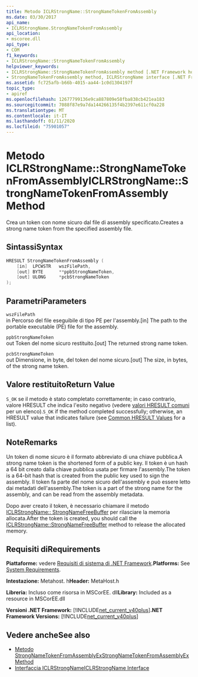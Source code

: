 ```yaml
---
title: Metodo ICLRStrongName::StrongNameTokenFromAssembly
ms.date: 03/30/2017
api_name:
- ICLRStrongName.StrongNameTokenFromAssembly
api_location:
- mscoree.dll
api_type:
- COM
f1_keywords:
- ICLRStrongName::StrongNameTokenFromAssembly
helpviewer_keywords:
- ICLRStrongName::StrongNameTokenFromAssembly method [.NET Framework hosting]
- StrongNameTokenFromAssembly method, ICLRStrongName interface [.NET Framework hosting]
ms.assetid: fc725afb-b66b-4015-aa44-1c0d1304197f
topic_type:
- apiref
ms.openlocfilehash: 12677799136e9ca887809e58fba838cb421ea183
ms.sourcegitcommit: 7088f87e9a7da144266135f4b2397e611cf0a228
ms.translationtype: MT
ms.contentlocale: it-IT
ms.lasthandoff: 01/11/2020
ms.locfileid: "75901057"
---
```

# <a name="iclrstrongnamestrongnametokenfromassembly-method"></a><span data-ttu-id="8207e-102">Metodo ICLRStrongName::StrongNameTokenFromAssembly</span><span class="sxs-lookup"><span data-stu-id="8207e-102">ICLRStrongName::StrongNameTokenFromAssembly Method</span></span>
<span data-ttu-id="8207e-103">Crea un token con nome sicuro dal file di assembly specificato.</span><span class="sxs-lookup"><span data-stu-id="8207e-103">Creates a strong name token from the specified assembly file.</span></span>  
  
## <a name="syntax"></a><span data-ttu-id="8207e-104">Sintassi</span><span class="sxs-lookup"><span data-stu-id="8207e-104">Syntax</span></span>  
  
```cpp  
HRESULT StrongNameTokenFromAssembly (  
    [in]  LPCWSTR   wszFilePath,  
    [out] BYTE      **ppbStrongNameToken,  
    [out] ULONG     *pcbStrongNameToken  
);  
```  
  
## <a name="parameters"></a><span data-ttu-id="8207e-105">Parametri</span><span class="sxs-lookup"><span data-stu-id="8207e-105">Parameters</span></span>  
 `wszFilePath`  
 <span data-ttu-id="8207e-106">in Percorso del file eseguibile di tipo PE per l'assembly.</span><span class="sxs-lookup"><span data-stu-id="8207e-106">[in] The path to the portable executable (PE) file for the assembly.</span></span>  
  
 `ppbStrongNameToken`  
 <span data-ttu-id="8207e-107">out Token del nome sicuro restituito.</span><span class="sxs-lookup"><span data-stu-id="8207e-107">[out] The returned strong name token.</span></span>  
  
 `pcbStrongNameToken`  
 <span data-ttu-id="8207e-108">out Dimensione, in byte, del token del nome sicuro.</span><span class="sxs-lookup"><span data-stu-id="8207e-108">[out] The size, in bytes, of the strong name token.</span></span>  
  
## <a name="return-value"></a><span data-ttu-id="8207e-109">Valore restituito</span><span class="sxs-lookup"><span data-stu-id="8207e-109">Return Value</span></span>  
 <span data-ttu-id="8207e-110">`S_OK` se il metodo è stato completato correttamente; in caso contrario, valore HRESULT che indica l'esito negativo (vedere [valori HRESULT comuni](/windows/win32/seccrypto/common-hresult-values) per un elenco).</span><span class="sxs-lookup"><span data-stu-id="8207e-110">`S_OK` if the method completed successfully; otherwise, an HRESULT value that indicates failure (see [Common HRESULT Values](/windows/win32/seccrypto/common-hresult-values) for a list).</span></span>  
  
## <a name="remarks"></a><span data-ttu-id="8207e-111">Note</span><span class="sxs-lookup"><span data-stu-id="8207e-111">Remarks</span></span>  
 <span data-ttu-id="8207e-112">Un token di nome sicuro è il formato abbreviato di una chiave pubblica.</span><span class="sxs-lookup"><span data-stu-id="8207e-112">A strong name token is the shortened form of a public key.</span></span> <span data-ttu-id="8207e-113">Il token è un hash a 64 bit creato dalla chiave pubblica usata per firmare l'assembly.</span><span class="sxs-lookup"><span data-stu-id="8207e-113">The token is a 64-bit hash that is created from the public key used to sign the assembly.</span></span> <span data-ttu-id="8207e-114">Il token fa parte del nome sicuro dell'assembly e può essere letto dai metadati dell'assembly.</span><span class="sxs-lookup"><span data-stu-id="8207e-114">The token is a part of the strong name for the assembly, and can be read from the assembly metadata.</span></span>  
  
 <span data-ttu-id="8207e-115">Dopo aver creato il token, è necessario chiamare il metodo [ICLRStrongName:: StrongNameFreeBuffer](../../../../docs/framework/unmanaged-api/hosting/iclrstrongname-strongnamefreebuffer-method.md) per rilasciare la memoria allocata.</span><span class="sxs-lookup"><span data-stu-id="8207e-115">After the token is created, you should call the [ICLRStrongName::StrongNameFreeBuffer](../../../../docs/framework/unmanaged-api/hosting/iclrstrongname-strongnamefreebuffer-method.md) method to release the allocated memory.</span></span>  
  
## <a name="requirements"></a><span data-ttu-id="8207e-116">Requisiti di</span><span class="sxs-lookup"><span data-stu-id="8207e-116">Requirements</span></span>  
 <span data-ttu-id="8207e-117">**Piattaforme:** vedere [Requisiti di sistema di .NET Framework](../../../../docs/framework/get-started/system-requirements.md).</span><span class="sxs-lookup"><span data-stu-id="8207e-117">**Platforms:** See [System Requirements](../../../../docs/framework/get-started/system-requirements.md).</span></span>  
  
 <span data-ttu-id="8207e-118">**Intestazione:** Metahost. h</span><span class="sxs-lookup"><span data-stu-id="8207e-118">**Header:** MetaHost.h</span></span>  
  
 <span data-ttu-id="8207e-119">**Libreria:** Incluso come risorsa in MSCorEE. dll</span><span class="sxs-lookup"><span data-stu-id="8207e-119">**Library:** Included as a resource in MSCorEE.dll</span></span>  
  
 <span data-ttu-id="8207e-120">**Versioni .NET Framework:** [!INCLUDE[net_current_v40plus](../../../../includes/net-current-v40plus-md.md)]</span><span class="sxs-lookup"><span data-stu-id="8207e-120">**.NET Framework Versions:** [!INCLUDE[net_current_v40plus](../../../../includes/net-current-v40plus-md.md)]</span></span>  
  
## <a name="see-also"></a><span data-ttu-id="8207e-121">Vedere anche</span><span class="sxs-lookup"><span data-stu-id="8207e-121">See also</span></span>

- [<span data-ttu-id="8207e-122">Metodo StrongNameTokenFromAssemblyEx</span><span class="sxs-lookup"><span data-stu-id="8207e-122">StrongNameTokenFromAssemblyEx Method</span></span>](../../../../docs/framework/unmanaged-api/hosting/iclrstrongname-strongnametokenfromassemblyex-method.md)
- [<span data-ttu-id="8207e-123">Interfaccia ICLRStrongName</span><span class="sxs-lookup"><span data-stu-id="8207e-123">ICLRStrongName Interface</span></span>](../../../../docs/framework/unmanaged-api/hosting/iclrstrongname-interface.md)
